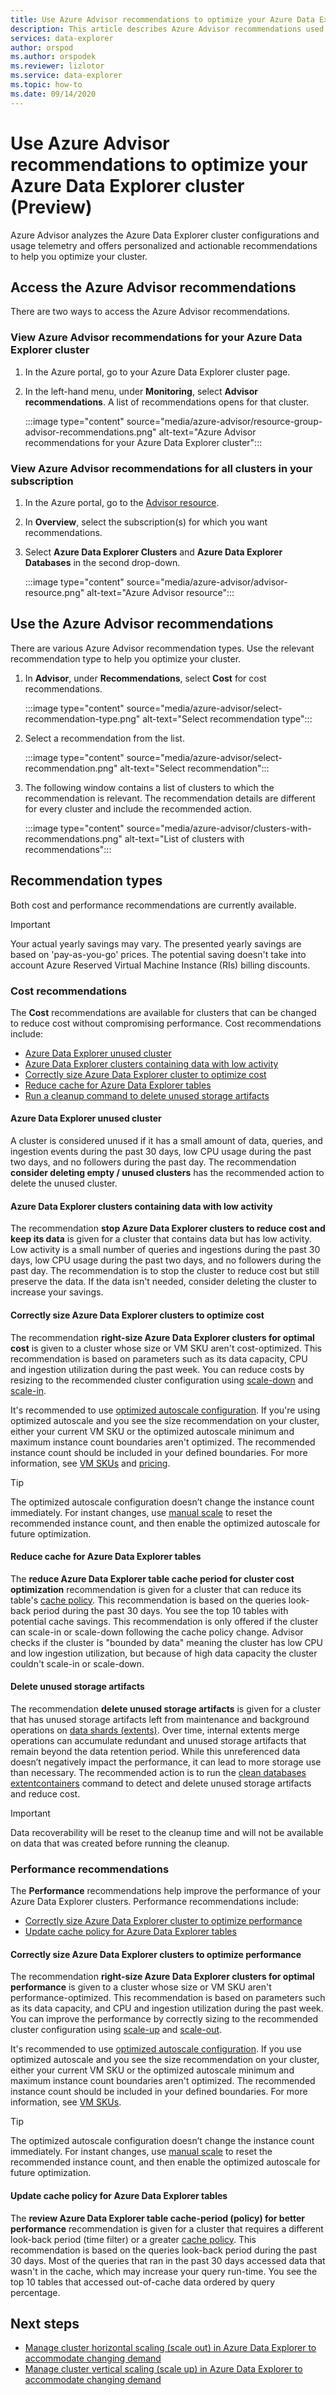 ```yaml
---
title: Use Azure Advisor recommendations to optimize your Azure Data Explorer cluster
description: This article describes Azure Advisor recommendations used to optimize your Azure Data Explorer cluster
services: data-explorer
author: orspod
ms.author: orspodek
ms.reviewer: lizlotor
ms.service: data-explorer
ms.topic: how-to
ms.date: 09/14/2020
---
```


# Use Azure Advisor recommendations to optimize your Azure Data Explorer cluster (Preview)

Azure Advisor analyzes the Azure Data Explorer cluster configurations and usage telemetry and offers personalized and actionable recommendations to help you optimize your cluster.

## Access the Azure Advisor recommendations

There are two ways to access the Azure Advisor recommendations.

### View Azure Advisor recommendations for your Azure Data Explorer cluster

1. In the Azure portal, go to your Azure Data Explorer cluster page. 
1. In the left-hand menu, under **Monitoring**, select **Advisor recommendations**. A list of recommendations opens for that cluster.

    :::image type="content" source="media/azure-advisor/resource-group-advisor-recommendations.png" alt-text="Azure Advisor recommendations for your Azure Data Explorer cluster"::: 

### View Azure Advisor recommendations for all clusters in your subscription

1. In the Azure portal, go to the [Advisor resource](https://ms.portal.azure.com/#blade/Microsoft_Azure_Expert/AdvisorMenuBlade/overview). 
1. In **Overview**, select the subscription(s) for which you want recommendations. 
1. Select **Azure Data Explorer Clusters** and **Azure Data Explorer Databases** in the second drop-down.
 
    :::image type="content" source="media/azure-advisor/advisor-resource.png" alt-text="Azure Advisor resource":::

## Use the Azure Advisor recommendations

There are various Azure Advisor recommendation types. Use the relevant recommendation type to help you optimize your cluster. 

1. In **Advisor**, under **Recommendations**, select **Cost** for cost recommendations.

    :::image type="content" source="media/azure-advisor/select-recommendation-type.png" alt-text="Select recommendation type":::

1. Select a recommendation from the list. 

    :::image type="content" source="media/azure-advisor/select-recommendation.png" alt-text="Select recommendation":::

1. The following window contains a list of clusters to which the recommendation is relevant. The recommendation details are different for every cluster and include the recommended action.

    :::image type="content" source="media/azure-advisor/clusters-with-recommendations.png" alt-text="List of clusters with recommendations":::

## Recommendation types

Both cost and performance recommendations are currently available.

> [!IMPORTANT]
> Your actual yearly savings may vary. The presented yearly savings are based on 'pay-as-you-go' prices. The potential saving doesn't take into account Azure Reserved Virtual Machine Instance (RIs) billing discounts.

### Cost recommendations

The **Cost** recommendations are available for clusters that can be changed to reduce cost without compromising performance. 
Cost recommendations include: 

* [Azure Data Explorer unused cluster](#azure-data-explorer-unused-cluster)
* [Azure Data Explorer clusters containing data with low activity](#azure-data-explorer-clusters-containing-data-with-low-activity)
* [Correctly size Azure Data Explorer cluster to optimize cost](#correctly-size-azure-data-explorer-clusters-to-optimize-cost)
* [Reduce cache for Azure Data Explorer tables](#reduce-cache-for-azure-data-explorer-tables)
* [Run a cleanup command to delete unused storage artifacts](#delete-unused-storage-artifacts)

#### Azure Data Explorer unused cluster

A cluster is considered unused if it has a small amount of data, queries, and ingestion events during the past 30 days, low CPU usage during the past two days, and no followers during the past day. The recommendation **consider deleting empty / unused clusters** has the recommended action to delete the unused cluster.

#### Azure Data Explorer clusters containing data with low activity

The recommendation **stop Azure Data Explorer clusters to reduce cost and keep its data** is given for a cluster that contains data but has low activity. Low activity is a small number of queries and ingestions during the past 30 days, low CPU usage during the past two days, and no followers during the past day. The recommendation is to stop the cluster to reduce cost but still preserve the data. If the data isn't needed, consider deleting the cluster to increase your savings.

#### Correctly size Azure Data Explorer clusters to optimize cost

The recommendation **right-size Azure Data Explorer clusters for optimal cost** is given to a cluster whose size or VM SKU aren't cost-optimized. This recommendation is based on parameters such as its data capacity, CPU and ingestion utilization during the past week. You can reduce costs by resizing to the recommended cluster configuration using [scale-down](manage-cluster-vertical-scaling.md) and [scale-in](manage-cluster-horizontal-scaling.md).

It's recommended to use [optimized autoscale configuration](manage-cluster-horizontal-scaling.md#optimized-autoscale). If you're using optimized autoscale and you see the size recommendation on your cluster, either your current VM SKU or the optimized autoscale minimum and maximum instance count boundaries aren't optimized. The recommended instance count should be included in your defined boundaries. For more information, see [VM SKUs](manage-cluster-choose-sku.md) and [pricing](https://azure.microsoft.com/pricing/details/data-explorer/).

> [!TIP]
> The optimized autoscale configuration doesn’t change the instance count immediately. For instant changes, use [manual scale](manage-cluster-horizontal-scaling.md#manual-scale) to reset the recommended instance count, and then enable the optimized autoscale for future optimization.

#### Reduce cache for Azure Data Explorer tables

The **reduce Azure Data Explorer table cache period for cluster cost optimization** recommendation is given for a cluster that can reduce its table's [cache policy](kusto/management/cachepolicy.md). This recommendation is based on the queries look-back period during the past 30 days. You see the top 10 tables with potential cache savings. 
This recommendation is only offered if the cluster can scale-in or scale-down following the cache policy change. Advisor checks if the cluster is "bounded by data" meaning the cluster has low CPU and low ingestion utilization, but because of high data capacity the cluster couldn't scale-in or scale-down.

#### Delete unused storage artifacts

The recommendation **delete unused storage artifacts** is given for a cluster that has unused storage artifacts left from maintenance and background operations on [data shards (extents)](extents-overview.md). Over time, internal extents merge operations can accumulate redundant and unused storage artifacts that remain beyond the data retention period. While this unreferenced data doesn’t negatively impact the performance, it can lead to more storage use than necessary.
The recommended action is to run the [clean databases extentcontainers](kusto/management/clean-extent-containers.md#clean-databases-extentcontainers) command to detect and delete unused storage artifacts and reduce cost. 

> [!IMPORTANT]
> Data recoverability will be reset to the cleanup time and will not be available on data that was created before running the cleanup.

### Performance recommendations

The **Performance** recommendations help improve the performance of your Azure Data Explorer clusters. 
Performance recommendations include: 
* [Correctly size Azure Data Explorer cluster to optimize performance](#correctly-size-azure-data-explorer-clusters-to-optimize-performance)
* [Update cache policy for Azure Data Explorer tables](#update-cache-policy-for-azure-data-explorer-tables)

#### Correctly size Azure Data Explorer clusters to optimize performance

The recommendation **right-size Azure Data Explorer clusters for optimal performance** is given to a cluster whose size or VM SKU aren't performance-optimized. This recommendation is based on parameters such as its data capacity, and CPU and ingestion utilization during the past week. You can improve the performance by correctly sizing to the recommended cluster configuration using [scale-up](manage-cluster-vertical-scaling.md) and [scale-out](manage-cluster-horizontal-scaling.md).

It's recommended to use [optimized autoscale configuration](manage-cluster-horizontal-scaling.md#optimized-autoscale). If you use optimized autoscale and you see the size recommendation on your cluster, either your current VM SKU or the optimized autoscale minimum and maximum instance count boundaries aren't optimized. The recommended instance count should be included in your defined boundaries. For more information, see [VM SKUs](manage-cluster-choose-sku.md).

> [!TIP]
> The optimized autoscale configuration doesn’t change the instance count immediately. For instant changes, use [manual scale](manage-cluster-horizontal-scaling.md#manual-scale) to reset the recommended instance count, and then enable the optimized autoscale for future optimization.

#### Update cache policy for Azure Data Explorer tables

The **review Azure Data Explorer table cache-period (policy) for better performance** recommendation is given for a cluster that requires a different look-back period (time filter) or a greater [cache policy](kusto/management/cachepolicy.md). This recommendation is based on the queries look-back period during the past 30 days. Most of the queries that ran in the past 30 days accessed data that wasn't in the cache, which may increase your query run-time.  You see the top 10 tables that accessed out-of-cache data ordered by query percentage.

## Next steps

* [Manage cluster horizontal scaling (scale out) in Azure Data Explorer to accommodate changing demand](manage-cluster-horizontal-scaling.md)
* [Manage cluster vertical scaling (scale up) in Azure Data Explorer to accommodate changing demand](manage-cluster-vertical-scaling.md)
